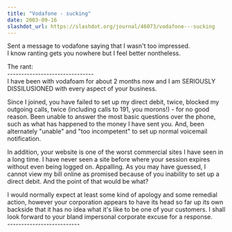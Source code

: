 ```yaml
---
title: "Vodafone - sucking"
date: 2003-09-16
slashdot_url: https://slashdot.org/journal/46073/vodafone---sucking
---
```


<p>Sent a message to vodafone saying that I wasn't too impressed.<br>I know ranting gets you nowhere but I feel better nontheless.</p>
<p>The rant:<br>-------------------------------<br>I have been with vodafoam for about 2 months now and I am SERIOUSLY DISSILUSIONED with every aspect of your business.</p>
<p>Since I joined, you have failed to set up my direct debit, twice, blocked my outgoing calls, twice (including calls to 191, you morons!) - for no good reason. Been unable to answer the most basic questions over the phone, such as what has happened to the money I have sent you. And, been alternately "unable" and "too incompetent" to set up normal voicemail notification.</p>
<p>In addition, your website is one of the worst commercial sites I have seen in a long time. I have never seen a site before where your session expires without even being logged on. Appalling. As you may have guessed, I cannot view my bill online as promised because of you inability to set up a direct debit. And the point of that would be what?</p>
<p>I would normally expect at least some kind of apology and some remedial action, however your corporation appears to have its head so far up its own backside that it has no idea what it's like to be one of your customers. I shall look forward to your bland impersonal corporate excuse for a response.<br>--------------------------</p>

